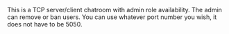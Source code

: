 This is a TCP server/client chatroom with admin role availability. The admin can remove or ban users. You can use whatever port number you wish, it does not have to be 5050.
